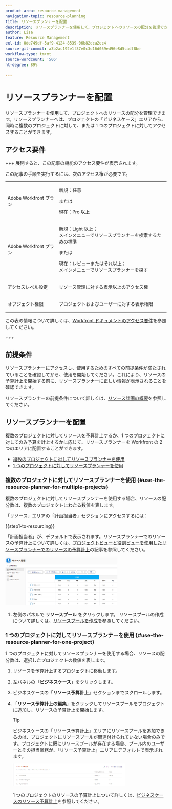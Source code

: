 ```yaml
---
product-area: resource-management
navigation-topic: resource-planning
title: リソースプランナーを配置
description: リソースプランナーを使用して、プロジェクトへのリソースの配分を管理できます。リソースプランナーへは、プロジェクトの「ビジネスケース」エリアから、同時に複数のプロジェクトに対して、または 1 つのプロジェクトに対してアクセスすることができます。
author: Lisa
feature: Resource Management
exl-id: 0de749df-5af9-4124-8539-06b82dca2ec4
source-git-commit: a3b2ac192e1f37e0c3d16d059ed96e8d5cadf8be
workflow-type: tm+mt
source-wordcount: '506'
ht-degree: 89%

---
```


# リソースプランナーを配置

<!--
<p data-mc-conditions="QuicksilverOrClassic.Draft mode">(This came off this article: draft that content in the article when this comes live: /Content/Resource Mgmt/Resource Planning/get-started-resource-planner.html)</p>
-->

リソースプランナーを使用して、プロジェクトへのリソースの配分を管理できます。リソースプランナーへは、プロジェクトの「ビジネスケース」エリアから、同時に複数のプロジェクトに対して、または 1 つのプロジェクトに対してアクセスすることができます。

## アクセス要件

+++ 展開すると、この記事の機能のアクセス要件が表示されます。

この記事の手順を実行するには、次のアクセス権が必要です。

<table style="table-layout:auto"> 
 <col> 
 <col> 
 <tbody> 
  <tr> 
   <td role="rowheader">Adobe Workfront プラン</td> 
   <td><p>新規：任意</p>
       <p>または</p>
       <p>現在：Pro 以上</p> </td> 
  </tr> 
  <tr> 
   <td role="rowheader">Adobe Workfront プラン</td> 
   <td><p>新規：Light 以上；</br>
          メインメニューでリソースプランナーを検索するための標準</p>
       <p>または</p>
       <p>現在：レビューまたはそれ以上；</br>
       メインメニューでリソースプランナーを探す</p></td>
  </tr> 
  <tr> 
   <td role="rowheader">アクセスレベル設定</td> 
   <td> <p>リソース管理に対する表示以上のアクセス権</p> </td> 
  </tr> 
  <tr> 
   <td role="rowheader">オブジェクト権限</td> 
   <td> <p>プロジェクトおよびユーザーに対する表示権限 </p> </td> 
  </tr> 
 </tbody> 
</table>

この表の情報について詳しくは、[Workfront ドキュメントのアクセス要件](/help/quicksilver/administration-and-setup/add-users/access-levels-and-object-permissions/access-level-requirements-in-documentation.md)を参照してください。

+++

## 前提条件

リソースプランナーにアクセスし、使用するためのすべての前提条件が満たされていることを確認してから、使用を開始してください。これにより、リソースの予算計上を開始する前に、リソースプランナーに正しい情報が表示されることを確認できます。

リソースプランナーの前提条件について詳しくは、[リソース計画の概要](../../resource-mgmt/resource-planning/get-started-resource-planning.md)を参照してください。

## リソースプランナーを配置

<!--
<p data-mc-conditions="QuicksilverOrClassic.Draft mode">(this was moved from the get-started-resource-planner article)</p>
-->

複数のプロジェクトに対してリソースを予算計上するか、1 つのプロジェクトに対してのみ予算を計上するかに応じて、リソースプランナーを Workfront の 2 つのエリアに配置することができます。

* [複数のプロジェクトに対してリソースプランナーを使用](#use-the-resource-planner-for-multiple-projects)
* [1 つのプロジェクトに対してリソースプランナーを使用](#use-the-resource-planner-for-one-project)

### 複数のプロジェクトに対してリソースプランナーを使用 {#use-the-resource-planner-for-multiple-projects}

複数のプロジェクトに対してリソースプランナーを使用する場合、リソースの配分数は、複数のプロジェクトにわたる数値を表します。

「リソース」エリアの「計画担当者」セクションにアクセスするには：

{{step1-to-resourcing}}

「計画担当者」が、デフォルトで表示されます。リソースプランナーでのリソースの予算計上について詳しくは、[プロジェクトビューと役割ビューを使用したリソースプランナーでのリソースの予算計上](../../resource-mgmt/resource-planning/budget-resources-project-role-views-resource-planner.md)の記事を参照してください。

![ デフォルトでのリソースプランナー ](assets/qs-resource-management-area-with-planner-as-default-350x152.png)

1. 左側のパネルで **リソースプール** をクリックします。
リソースプールの作成について詳しくは、[リソースプールを作成](../../resource-mgmt/resource-planning/resource-pools/create-resource-pools.md)を参照してください。

### 1 つのプロジェクトに対してリソースプランナーを使用 {#use-the-resource-planner-for-one-project}

1 つのプロジェクトに対してリソースプランナーを使用する場合、リソースの配分数は、選択したプロジェクトの数値を表します。

1. リソースを予算計上するプロジェクトに移動します。
1. 左パネルの「**ビジネスケース**」をクリックします。
1. ビジネスケースの「**リソース予算計上**」セクションまでスクロールします。
1. 「**リソース予算計上の編集**」をクリックしてリソースプールをプロジェクトに追加し、リソースの予算計上を開始します。

   >[!TIP]
   >
   >ビジネスケースの「リソース予算計上」エリアにリソースプールを追加できるのは、プロジェクトにリソースプールが関連付けられていない場合のみです。プロジェクトに既にリソースプールが存在する場合、プール内のユーザーとその担当業務が、「リソース予算計上」エリアにデフォルトで表示されます。

   ![ リソース予算計上 ](assets/resource-budgeting-area-on-project-350x70.png)

   1 つのプロジェクトのリソースの予算計上について詳しくは、[ビジネスケースのリソース予算計上](../../manage-work/projects/define-a-business-case/budget-resources-in-business-case.md)を参照してください。
